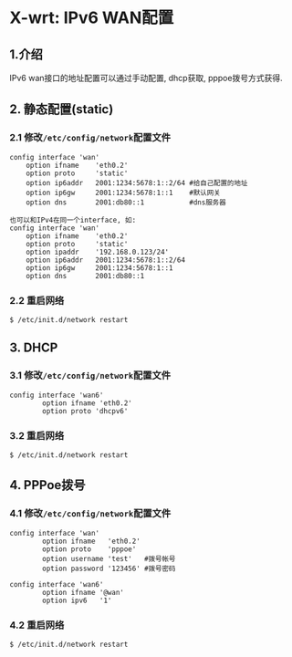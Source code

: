 # X-wrt: IPv6 WAN配置

## 1.介绍
IPv6 wan接口的地址配置可以通过手动配置, dhcp获取, pppoe拨号方式获得.
## 2. 静态配置(static)
### 2.1 修改`/etc/config/network`配置文件
```
config interface 'wan'
    option ifname    'eth0.2'
    option proto     'static'
    option ip6addr   2001:1234:5678:1::2/64 #给自己配置的地址
    option ip6gw     2001:1234:5678:1::1    #默认网关
    option dns       2001:db80::1           #dns服务器
```
```
也可以和IPv4在同一个interface, 如:
config interface 'wan'
    option ifname    'eth0.2'
    option proto     'static'
    option ipaddr    '192.168.0.123/24'
    option ip6addr   2001:1234:5678:1::2/64
    option ip6gw     2001:1234:5678:1::1
    option dns       2001:db80::1
```
### 2.2 重启网络
`$ /etc/init.d/network restart`

## 3. DHCP
### 3.1 修改`/etc/config/network`配置文件
```
config interface 'wan6'
        option ifname 'eth0.2'
        option proto 'dhcpv6'
```
### 3.2 重启网络
`$ /etc/init.d/network restart`

## 4. PPPoe拨号
### 4.1 修改`/etc/config/network`配置文件
```
config interface 'wan'
        option ifname   'eth0.2'
        option proto    'pppoe'
        option username 'test'   #拨号帐号
        option password '123456' #拨号密码

config interface 'wan6'
        option ifname '@wan'
        option ipv6   '1'
```
### 4.2 重启网络
`$ /etc/init.d/network restart`
